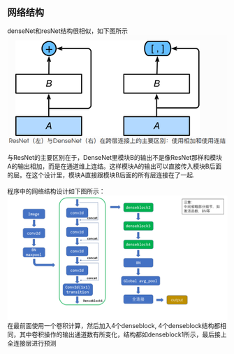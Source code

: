 ##  网络结构
denseNet和resNet结构很相似，如下图所示<br>
![](https://github.com/orangerfun/Pytorch/raw/master/DenseNet/rd.png)
<br>
<br>
与ResNet的主要区别在于，DenseNet⾥模块B的输出不是像ResNet那样和模块 A的输出相加，⽽是在通道维上连结。这样模块A的输出可以直接传⼊模块B后⾯的层。在这个设计⾥，模块A直接跟模块B后⾯的所有层连接在了⼀起.
<br>
<br>
程序中的网络结构设计如下图所示：<br>
![](https://github.com/orangerfun/Pytorch/raw/master/DenseNet/DenseNet.png)
<br>
在最前面使用一个卷积计算，然后加入4个denseblock, 4个denseblock结构都相同，其中卷积操作的输出通道数有所变化，结构都如denseblock1所示，最后接上全连接层进行预测
